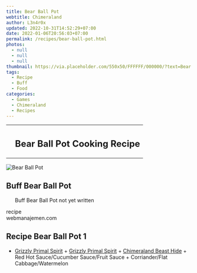 ```yaml
---
title: Bear Ball Pot
webtitle: Chimeraland
author: L3n4r0x
updated: 2022-10-31T14:52:29+07:00
date: 2022-01-06T20:56:03+07:00
permalink: /recipes/bear-ball-pot.html
photos:
  - null
  - null
  - null
thumbnail: https://via.placeholder.com/550x50/FFFFFF/000000/?text=Bear Ball Pot
tags:
  - Recipe
  - Buff
  - Food
categories:
  - Games
  - Chimeraland
  - Recipes
---
```


<section id="bootstrap-wrapper"><link rel="stylesheet" href="https://cdn.statically.io/gh/dimaslanjaka/Web-Manajemen/40ac3225/css/bootstrap-4.5-wrapper.css"/><div class="row mb-2"><div class="col-md-12 mb-2"><table class="table" id="post-info"><tbody><tr><td></td><td><h1 class="fs-5">Bear Ball Pot Cooking Recipe</h1></td></tr></tbody></table></div></div><div class="card mb-2"><div class="row g-0"><div class="col-sm-4 position-relative mb-2"><img src="https://via.placeholder.com/600" class="card-img fit-cover w-100 h-100" alt="Bear Ball Pot" data-fancybox="true"/></div><div class="col-sm-8 mb-2"><div class="card-body"><h2 class="card-title fs-5">Buff Bear Ball Pot</h2><div class="card-text"><ul>Buff Bear Ball Pot not yet written</ul></div><span class="badge rounded-pill bg-dark">recipe</span></div><div class="card-footer text-end text-muted">webmanajemen.com</div></div></div></div><div class="row mb-2"><div class="col-12 col-lg-6 recipe-item mb-2"><div class="card"><div class="card-body"><h2 class="card-title fs-5">Recipe Bear Ball Pot 1</h2><div class="card-text"><ul><li><a class="text-decoration-none" href="/chimeraland/materials/grizzly-primal-spirit.html">Grizzly Primal Spirit</a><span> + </span><a class="text-decoration-none" href="/chimeraland/materials/grizzly-primal-spirit.html">Grizzly Primal Spirit</a><span> + </span><a class="text-decoration-none" href="/chimeraland/materials/chimeraland-beast-hide.html">Chimeraland Beast Hide</a><span> + </span>Red Hot Sauce/Cucumber Sauce/Fruit Sauce<span> + </span>Corriander/Flat Cabbage/Watermelon</li></ul></div></div></div></div></div></section>